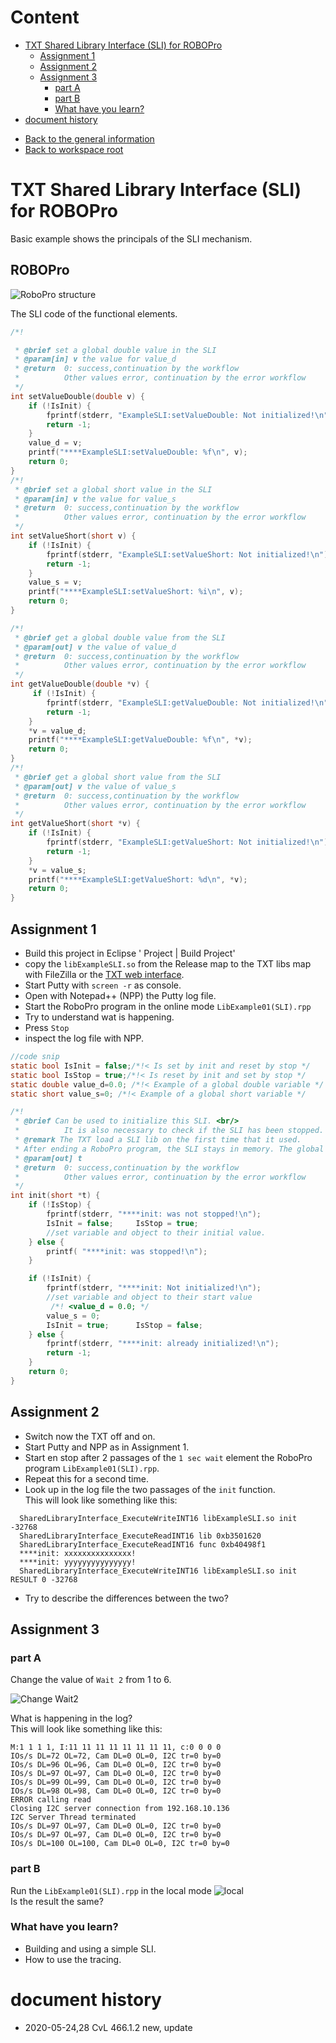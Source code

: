 # Content
<!-- TOC depthFrom:1 depthTo:6 withLinks:1 updateOnSave:1 orderedList:0 -->

- [TXT Shared Library Interface (SLI) for ROBOPro](#txt-shared-library-interface-sli-for-robopro)
	- [Assignment 1](#assignment-1)
	- [Assignment 2](#assignment-2)
	- [Assignment 3](#assignment-3)
		- [part A](#part-a)
		- [part B](#part-b)
		- [What have you learn?](#what-have-you-learn)
- [document history](#document-history)

<!-- /TOC --> 
- [Back to the general information](https://github.com/fischertechnik/txt_demo_ROBOPro_SLI/blob/master/README.md)
- [Back to workspace root](../README.md)

# TXT Shared Library Interface (SLI) for ROBOPro
Basic example shows  the principals of the SLI mechanism.
## ROBOPro
![RoboPro structure](./docs/rpp1.png)

The SLI code of the functional elements.

```C
/*!

 * @brief set a global double value in the SLI
 * @param[in] v the value for value_d
 * @return  0: success,continuation by the workflow
 *          Other values error, continuation by the error workflow
 */
int setValueDouble(double v) {
	if (!IsInit) {
		fprintf(stderr, "ExampleSLI:setValueDouble: Not initialized!\n");
		return -1;
	}
	value_d = v;
	printf("****ExampleSLI:setValueDouble: %f\n", v);
	return 0;
}
/*!
 * @brief set a global short value in the SLI
 * @param[in] v the value for value_s
 * @return  0: success,continuation by the workflow
 *          Other values error, continuation by the error workflow
 */
int setValueShort(short v) {
	if (!IsInit) {
		fprintf(stderr, "ExampleSLI:setValueShort: Not initialized!\n");
		return -1;
	}
	value_s = v;
	printf("****ExampleSLI:setValueShort: %i\n", v);
	return 0;
}

/*!
 * @brief get a global double value from the SLI
 * @param[out] v the value of value_d
 * @return  0: success,continuation by the workflow
 *          Other values error, continuation by the error workflow
 */
int getValueDouble(double *v) {
	 if (!IsInit) {
		fprintf(stderr, "ExampleSLI:getValueDouble: Not initialized!\n");
		return -1;
	}
	*v = value_d;
	printf("****ExampleSLI:getValueDouble: %f\n", *v);
	return 0;
}
/*!
 * @brief get a global short value from the SLI
 * @param[out] v the value of value_s
 * @return  0: success,continuation by the workflow
 *          Other values error, continuation by the error workflow
 */
int getValueShort(short *v) {
	if (!IsInit) {
		fprintf(stderr, "ExampleSLI:getValueShort: Not initialized!\n");
		return -1;
	}
	*v = value_s;
	printf("****ExampleSLI:getValueShort: %d\n", *v);
	return 0;
}
```

## Assignment 1 
- Build this project in Eclipse ' Project | Build Project'
- copy the `libExampleSLI.so` from the Release map to the TXT libs map with FileZilla or the [TXT web interface](https://github.com/fischertechnik/txt_demo_ROBOPro_SLI/blob/master/HowToUseTxtWeb.md).
- Start Putty with `screen -r` as console.
- Open with Notepad++ (NPP) the Putty log file.
- Start the RoboPro program in the online mode `LibExample01(SLI).rpp`
- Try to understand wat is happening.
- Press `Stop`
- inspect the log file with NPP.

```C
//code snip
static bool IsInit = false;/*!< Is set by init and reset by stop */
static bool IsStop = true;/*!< Is reset by init and set by stop */
static double value_d=0.0; /*!< Example of a global double variable */
static short value_s=0; /*!< Example of a global short variable */

/*!
 * @brief Can be used to initialize this SLI. <br/>
 *          It is also necessary to check if the SLI has been stopped.
 * @remark The TXT load a SLI lib on the first time that it used.
 * After ending a RoboPro program, the SLI stays in memory. The global values keep their last values.
 * @param[out] t
 * @return  0: success,continuation by the workflow
 *          Other values error, continuation by the error workflow
 */
int init(short *t) {
	if (!IsStop) {
		fprintf(stderr, "****init: was not stopped!\n");
		IsInit = false; 	IsStop = true;
		//set variable and object to their initial value.
	} else {
		printf( "****init: was stopped!\n");
	}

	if (!IsInit) {
		fprintf(stderr, "****init: Not initialized!\n");
		//set variable and object to their start value
		 /*! <value_d = 0.0; */
		value_s = 0;
		IsInit = true;		IsStop = false;
	} else {
		fprintf(stderr, "****init: already initialized!\n");
		return -1;
	}
	return 0;
}
```

## Assignment 2
- Switch now the TXT off and on.
- Start Putty and NPP as in Assignment 1.
- Start en stop after 2 passages of the `1 sec wait` element the RoboPro program `LibExample01(SLI).rpp`.
- Repeat this for a second time.
- Look up in the log file the  two passages of the `init` function.<br/>
  This will look like something like this:
	
```
  SharedLibraryInterface_ExecuteWriteINT16 libExampleSLI.so init -32768
  SharedLibraryInterface_ExecuteReadINT16 lib 0xb3501620
  SharedLibraryInterface_ExecuteReadINT16 func 0xb40498f1
  ****init: xxxxxxxxxxxxxxx!
  ****init: yyyyyyyyyyyyyyy!
  SharedLibraryInterface_ExecuteWriteINT16 libExampleSLI.so init RESULT 0 -32768
```

- Try to describe the differences between the two?
  
## Assignment 3
### part A
Change the value of `Wait 2` from 1 to 6.<br/>

![Change Wait2 ](./docs/assigenment3.png) 
  
What is happening in the log?<br/>
This will look like something like this:
```
M:1 1 1 1, I:11 11 11 11 11 11 11 11, c:0 0 0 0
IOs/s DL=72 OL=72, Cam DL=0 OL=0, I2C tr=0 by=0
IOs/s DL=96 OL=96, Cam DL=0 OL=0, I2C tr=0 by=0
IOs/s DL=97 OL=97, Cam DL=0 OL=0, I2C tr=0 by=0
IOs/s DL=99 OL=99, Cam DL=0 OL=0, I2C tr=0 by=0
IOs/s DL=98 OL=98, Cam DL=0 OL=0, I2C tr=0 by=0
ERROR calling read
Closing I2C server connection from 192.168.10.136
I2C Server Thread terminated
IOs/s DL=97 OL=97, Cam DL=0 OL=0, I2C tr=0 by=0
IOs/s DL=97 OL=97, Cam DL=0 OL=0, I2C tr=0 by=0
IOs/s DL=100 OL=100, Cam DL=0 OL=0, I2C tr=0 by=0
```
### part B
Run the `LibExample01(SLI).rpp` in the local mode ![local](./docs/download.png)<br/>
Is the result the same?
  
### What have you learn?
- Building and using a simple SLI.
- How to use the tracing.
<!-- - In the online mode there is an `ERROR calling read`, this is a RoboPro issue.<br/>
  The workaround for this problem will be presented in the following project. -->

# document history 
- 2020-05-24,28 CvL 466.1.2 new, update
